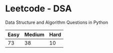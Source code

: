 # Leetcode - DSA

Data Structure and Algorithm Questions in Python

| Easy   |  Medium  | Hard |
|--------|----------|------|
|   73   |    38    |  10  |
